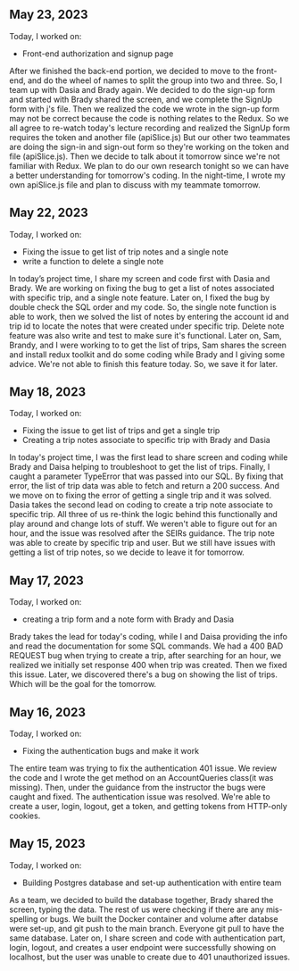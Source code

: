 ## May 23, 2023
Today, I worked on:

* Front-end authorization and signup page

After we finished the back-end portion, we decided to move to the front-end, and do the wheel of names to split the group into two and three. So, I team up with Dasia and Brady again. We decided to do the sign-up form and started with Brady shared the screen, and we complete the SignUp form with j's file.
Then we realized the code we wrote in the sign-up form may not be correct because the code is nothing relates to the Redux. So we all agree to re-watch today's lecture recording and realized the SignUp form requires the token and another file (apiSlice.js)
But our other two teammates are doing the sign-in and sign-out form so they're working on the token and file (apiSlice.js). Then we decide to talk about it tomorrow since we're not familiar with Redux. We plan to do our own research tonight so we can have a better understanding for tomorrow's coding.
In the night-time, I wrote my own apiSlice.js file and plan to discuss with my teammate tomorrow.


## May 22, 2023
Today, I worked on:

* Fixing the issue to get list of trip notes and a single note
* write a function to delete a single note

In today’s project time, I share my screen and code first with Dasia and Brady. We are working on fixing the bug to get a list of notes associated with specific trip, and a single note feature. Later on, I fixed the bug by double check the SQL order and my code. So, the single note function is able to work, then we solved the list of notes by entering the account id and trip id to locate the notes that were created under specific trip. Delete note feature was also write and test  to make sure it's functional.
Later on, Sam, Brandy, and I were working to to get the list of trips, Sam shares the screen and install redux toolkit and do some coding while Brady and I giving some advice. We're not able to finish this feature today. So, we save it for later.

## May 18, 2023
Today, I worked on:

* Fixing the issue to get list of trips and get a single trip
* Creating a trip notes associate to specific trip with Brady and Dasia

In today's project time, I was the first lead to share screen and coding while Brady and Daisa helping to troubleshoot to get the list of trips. Finally, I caught a parameter TypeError that was passed into our SQL. By fixing that error, the list of trip data was able to fetch and return a 200 success. And we move on to fixing the error of getting a single trip and it was solved.
Dasia takes the second lead on coding to create a trip note associate to specific trip. All three of us re-think the logic behind this functionally and play around and change lots of stuff. We weren't able to figure out for an hour, and the issue was resolved after the SEIRs guidance. The trip note was able to create by specific trip and user. But we still have issues with getting a list of trip notes, so we decide to leave it for tomorrow.


## May 17, 2023
Today, I worked on:

* creating a trip form and a note form with Brady and Dasia

Brady takes the lead for today's coding, while I and Daisa providing the info and read the documentation for some SQL commands. We had a 400 BAD REQUEST bug when trying to create a trip, after searching for an hour, we realized we initially set response 400 when trip was created. Then we fixed this issue. Later, we discovered there's a bug on showing the list of trips. Which will be the goal for the tomorrow.

## May 16, 2023
Today, I worked on:

* Fixing the authentication bugs and make it work

The entire team was trying to fix the authentication 401 issue. We review the code and I wrote the get method on an AccountQueries class(it was missing). Then, under the guidance from the instructor the bugs were caught and fixed. The authentication issue was resolved. We're able to create a user, login, logout, get a token, and getting tokens from HTTP-only cookies.

## May 15, 2023

Today, I worked on:

* Building Postgres database and set-up authentication with entire team

As a team, we decided to build the database together, Brady shared the screen, typing the data. The rest of us were checking if there are any mis-spelling or bugs. We built the Docker container and volume after databse were set-up, and git push to the main branch. Everyone git pull to have the same database.
Later on, I share screen and code with authentication part, login, logout, and creates a user endpoint were successfully showing on localhost, but the user was unable to create due to 401 unauthorized issues.
